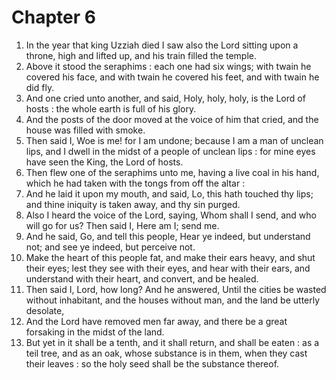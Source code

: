 # Chapter 6

1. In the year that king Uzziah died I saw also the Lord sitting upon a throne, high and lifted up, and his train filled the temple.
2. Above it stood the seraphims : each one had six wings; with twain he covered his face, and with twain he covered his feet, and with twain he did fly.
3. And one cried unto another, and said, Holy, holy, holy, is the Lord of hosts : the whole earth is full of his glory.
4. And the posts of the door moved at the voice of him that cried, and the house was filled with smoke.
5. Then said I, Woe is me! for I am undone; because I am a man of unclean lips, and I dwell in the midst of a people of unclean lips : for mine eyes have seen the King, the Lord of hosts.
6. Then flew one of the seraphims unto me, having a live coal in his hand, which he had taken with the tongs from off the altar :
7. And he laid it upon my mouth, and said, Lo, this hath touched thy lips; and thine iniquity is taken away, and thy sin purged.
8. Also I heard the voice of the Lord, saying, Whom shall I send, and who will go for us? Then said I, Here am I; send me.
9. And he said, Go, and tell this people, Hear ye indeed, but understand not; and see ye indeed, but perceive not.
10. Make the heart of this people fat, and make their ears heavy, and shut their eyes; lest they see with their eyes, and hear with their ears, and understand with their heart, and convert, and be healed.
11. Then said I, Lord, how long? And he answered, Until the cities be wasted without inhabitant, and the houses without man, and the land be utterly desolate,
12. And the Lord have removed men far away, and there be a great forsaking in the midst of the land.
13. But yet in it shall be a tenth, and it shall return, and shall be eaten : as a teil tree, and as an oak, whose substance is in them, when they cast their leaves : so the holy seed shall be the substance thereof.


